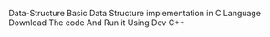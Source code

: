 Data-Structure
Basic Data Structure implementation in C Language
Download The code And Run it Using Dev C++ 
